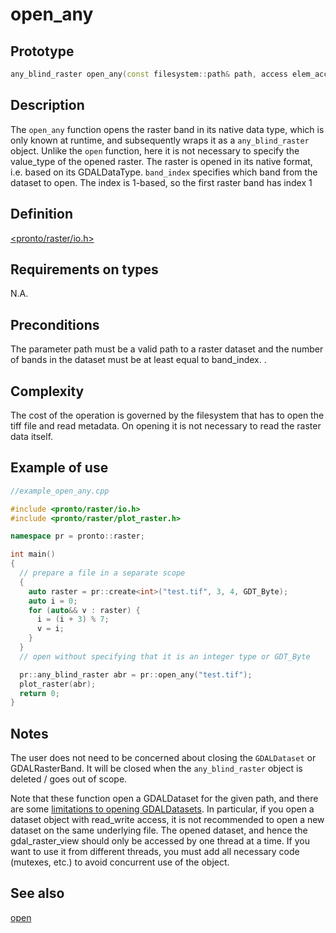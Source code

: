 # open_any
## Prototype
```cpp
any_blind_raster open_any(const filesystem::path& path, access elem_access = read_write, int band_index = 1);
```
## Description
The `open_any` function opens the raster band in its native data type, which is only known at runtime, and subsequently wraps it as a `any_blind_raster` object.  Unlike the `open` function, here it is not necessary to specify the value_type of the opened raster. The raster is opened in its native format, i.e. based on its GDALDataType. `band_index` specifies which band from the dataset to open. The index is 1-based, so the first raster band has index 1
 
## Definition
[<pronto/raster/io.h>](./../../include/pronto/raster/io.h)

## Requirements on types
N.A.

## Preconditions
The parameter path must be a valid path to a raster dataset and the number of bands in the dataset must be at least equal to band_index. .

## Complexity
The cost of the operation is governed by the filesystem that has to open the tiff file and read metadata. On opening it is not necessary to read the raster data itself.

## Example of use
```cpp
//example_open_any.cpp

#include <pronto/raster/io.h>
#include <pronto/raster/plot_raster.h>

namespace pr = pronto::raster;

int main()
{
  // prepare a file in a separate scope 
  {
    auto raster = pr::create<int>("test.tif", 3, 4, GDT_Byte);
    auto i = 0;
    for (auto&& v : raster) {
      i = (i + 3) % 7;
      v = i;
    }
  }
  // open without specifying that it is an integer type or GDT_Byte 

  pr::any_blind_raster abr = pr::open_any("test.tif");
  plot_raster(abr);
  return 0;
}
```
## Notes
The user does not need to be concerned about closing the `GDALDataset` or GDALRasterBand. It will be closed when the `any_blind_raster` object is deleted / goes out of scope.
 
Note that these function open a GDALDataset for the given path, and there are some [limitations to opening GDALDatasets](http://www.gdal.org/gdal_8h.html#a6836f0f810396c5e45622c8ef94624d4). In particular, if you open a dataset object with read_write access, it is not recommended to open a new dataset on the same underlying file. The opened dataset, and hence the gdal_raster_view should only be accessed by one thread at a time. If you want to use it from different threads, you must add all necessary code (mutexes, etc.) to avoid concurrent use of the object.

## See also
[open](./open.md)